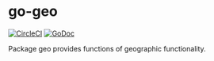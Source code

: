 # go-geo

[![CircleCI](https://circleci.com/gh/weathersource/go-geo.svg?style=shield)](https://circleci.com/gh/weathersource/go-geo)
[![GoDoc](https://img.shields.io/badge/godoc-ref-blue.svg)](https://godoc.org/github.com/weathersource/go-geo)

Package geo provides functions of geographic functionality.
